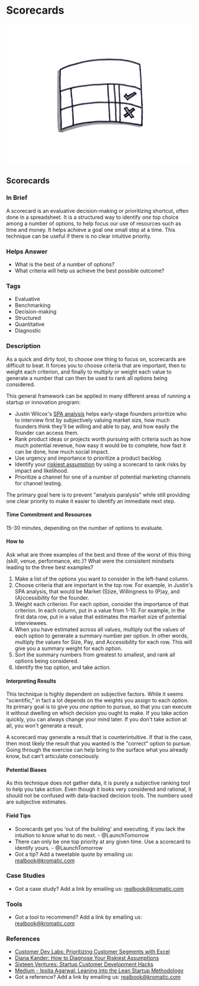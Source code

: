 # Scorecards

![](<../.gitbook/assets/illustration - scorecards.png>)

## Scorecards

### In Brief

A scorecard is an evaluative decision-making or prioritizing shortcut, often done in a spreadsheet. It is a structured way to identify _one_ top choice among a number of options, to help focus our use of resources such as time and money. It helps achieve a goal one small step at a time. This technique can be useful if there is no clear intuitive priority.

### Helps Answer

* What is the best of a number of options?
* What criteria will help us achieve the best possible outcome?

### Tags

* Evaluative
* Benchmarking
* Decision-making
* Structured
* Quantitative
* Diagnostic

### Description

As a quick and dirty tool, to choose one thing to focus on, scorecards are difficult to beat. It forces you to choose criteria that are important, then to weight each criterion, and finally to multiply or weight each value to generate a number that can then be used to rank all options being considered.

This general framework can be applied in many different areas of running a startup or innovation program:

* Justin Wilcox's [SPA analysis](http://customerdevlabs.com/2012/08/23/prioritizing-customer-segments-with-excel/) helps early-stage founders prioritize who to interview first by subjectively valuing market size, how much founders think they'll be willing and able to pay, and how easily the founder can access them.
* Rank product ideas or projects worth pursuing with criteria such as how much potential revenue, how easy it would be to complete, how fast it can be done, how much social impact.
* Use urgency and importance to prioritize a product backlog.
* Identify your [riskiest assumption](https://dkander.wordpress.com/2013/05/07/how-to-diagnose-your-riskiest-assumptions/) by using a scorecard to rank risks by impact and likelihood.
* Prioritize a channel for one of a number of potential marketing channels for channel testing.

The primary goal here is to prevent "analysis paralysis" while still providing one clear priority to make it easier to identify an immediate next step.

#### Time Commitment and Resources

15-30 minutes, depending on the number of options to evaluate.

#### How to

Ask what are three examples of the best and three of the worst of this thing (skill, venue, performance, etc.)? What were the consistent mindsets leading to the three best examples?

1. Make a list of the options you want to consider in the left-hand column.
2. Choose criteria that are important in the top row. For example, in Justin's SPA analysis, that would be Market (S)ize, Willingness to (P)ay, and (A)ccessibility for the founder.
3. Weight each criterion. For each option, consider the importance of that criterion. In each column, put in a value from 1-10. For example, in the first data row, put in a value that estimates the market size of potential interviewees.&#x20;
4. When you have estimated across all values, multiply out the values of each option to generate a summary number per option. In other words, multiply the values for Size, Pay, and Accessibility for each row. This will give you a summary weight for each option.
5. Sort the summary numbers from greatest to smallest, and rank all options being considered.&#x20;
6. Identify the top option, and take action.&#x20;

#### Interpreting Results

This technique is highly dependent on subjective factors. While it seems "scientific," in fact a lot depends on the weights you assign to each option. Its primary goal is to give you _one_ option to pursue, so that you can execute it without dwelling on which decision you ought to make. If you take action quickly, you can always change your mind later. If you don't take action at all, you won't generate a result.

A scorecard may generate a result that is counterintuitive. If that is the case, then most likely the result that you wanted is the "correct" option to pursue. Going through the exercise can help bring to the surface what you already know, but can't articulate consciously.

#### Potential Biases

As this technique does not gather data, it is purely a subjective ranking tool to help you take action. Even though it looks very considered and rational, it should not be confused with data-backed decision tools. The numbers used are subjective estimates.

#### Field Tips

* Scorecards get you 'out of the building' and executing, if you lack the intuition to know what to do next. - @LaunchTomorrow
* There can only be one top priority at any given time. Use a scorecard to identify yours. - @LaunchTomorrow
* Got a tip? Add a tweetable quote by emailing us: [realbook@kromatic.com](mailto:realbook@kromatic.com)

### Case Studies

* Got a case study? Add a link by emailing us: [realbook@kromatic.com](mailto:realbook@kromatic.com)&#x20;

### Tools

* Got a tool to recommend? Add a link by emailing us: [realbook@kromatic.com](mailto:realbook@kromatic.com)&#x20;

### References

* [Customer Dev Labs: Prioritizing Customer Segments with Excel](http://customerdevlabs.com/2012/08/23/prioritizing-customer-segments-with-excel/)
* [Diana Kander: How to Diagnose Your Riskiest Assumptions](https://dkander.wordpress.com/2013/05/07/how-to-diagnose-your-riskiest-assumptions/)
* [Sixteen Ventures: Startup Customer Development Hacks](http://sixteenventures.com/startup-customer-development-hacks)
* [Medium - Ipsita Agarwal: Leaning into the Lean Startup Methodology](https://medium.com/@ipsita/leaning-into-the-startup-methodology-b5327ac02d98)
* Got a reference? Add a link by emailing us: [realbook@kromatic.com](mailto:realbook@kromatic.com)

